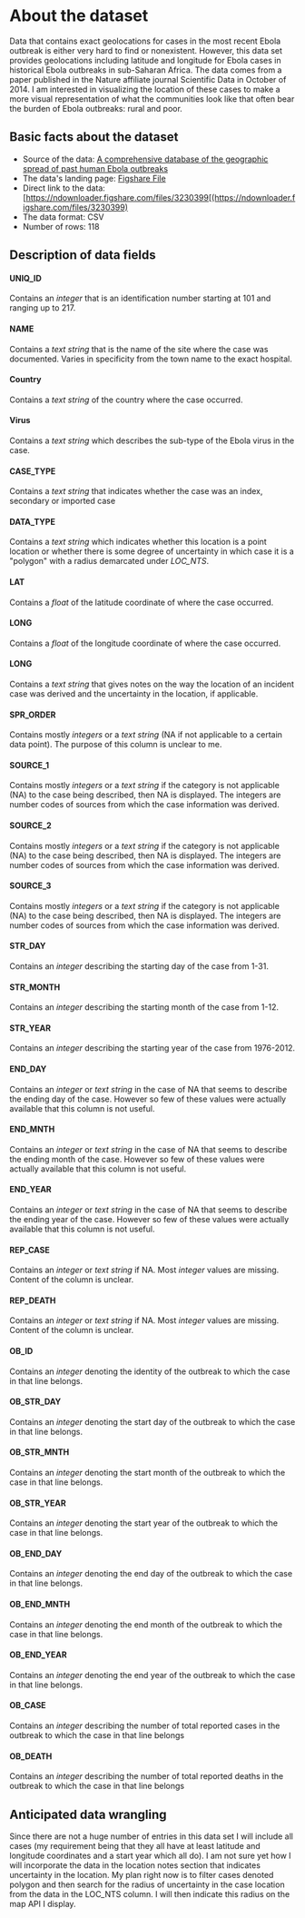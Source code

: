 # About the dataset
Data that contains exact geolocations for cases in the most recent Ebola outbreak is either very hard to find or nonexistent. However, this data set provides geolocations including latitude and longitude for Ebola cases in historical Ebola outbreaks in sub-Saharan Africa. The data comes from a paper published in the Nature affiliate journal Scientific Data in October of 2014. I am interested in visualizing the location of these cases to make a more visual representation of what the communities look like that often bear the burden of Ebola outbreaks: rural and poor.
## Basic facts about the dataset
- Source of the data: [A comprehensive database of the geographic spread of past human Ebola outbreaks](http://www.nature.com/articles/sdata201442#data-citations)
- The data's landing page: [Figshare File](https://figshare.com/articles/Ebola_past_outbreak_geographic_spread_data/1192660)
- Direct link to the data: [https://ndownloader.figshare.com/files/3230399[(https://ndownloader.figshare.com/files/3230399)
- The data format: CSV
- Number of rows: 118
## Description of data fields
#### UNIQ_ID
Contains an *integer* that is an identification number starting at 101 and ranging up to 217.
#### NAME
Contains a *text string* that is the name of the site where the case was documented. Varies in specificity from the town name to the exact hospital.
#### Country
Contains a *text string* of the country where the case occurred.
#### Virus
Contains a *text string* which describes the sub-type of the Ebola virus in the case.
#### CASE_TYPE
Contains a *text string* that indicates whether the case was an index, secondary or imported case
#### DATA_TYPE
Contains a *text string* which indicates whether this location is a point location or whether there is some degree of uncertainty in which case it is a "polygon" with a radius demarcated under *LOC_NTS*.
#### LAT
Contains a *float* of the latitude coordinate of where the case occurred.
#### LONG
Contains a *float* of the longitude coordinate of where the case occurred.
#### LONG
Contains a *text string* that gives notes on the way the location of an incident case was derived and the uncertainty in the location, if applicable.
#### SPR_ORDER
Contains mostly *integers* or a *text string* (NA if not applicable to a certain data point). The purpose of this column is unclear to me.
#### SOURCE_1
Contains mostly *integers* or a *text string* if the category is not applicable (NA) to the case being described, then NA is displayed. The integers are number codes of sources from which the case information was derived.
#### SOURCE_2
Contains mostly *integers* or a *text string* if the category is not applicable (NA) to the case being described, then NA is displayed. The integers are number codes of sources from which the case information was derived.
#### SOURCE_3
Contains mostly *integers* or a *text string* if the category is not applicable (NA) to the case being described, then NA is displayed. The integers are number codes of sources from which the case information was derived.
#### STR_DAY
Contains an *integer* describing the starting day of the case from 1-31.
#### STR_MONTH
Contains an *integer* describing the starting month of the case from 1-12.
#### STR_YEAR
Contains an *integer* describing the starting year of the case from 1976-2012.
#### END_DAY
Contains an *integer* or *text string* in the case of NA that seems to describe the ending day of the case. However so few of these values were actually available that this column is not useful.
#### END_MNTH
Contains an *integer* or *text string* in the case of NA that seems to describe the ending month of the case. However so few of these values were actually available that this column is not useful.
#### END_YEAR
Contains an *integer* or *text string* in the case of NA that seems to describe the ending year of the case. However so few of these values were actually available that this column is not useful.
#### REP_CASE
Contains an *integer* or *text string* if NA. Most *integer* values are missing. Content of the column is unclear.
#### REP_DEATH
Contains an *integer* or *text string* if NA. Most *integer* values are missing. Content of the column is unclear.
#### OB_ID
Contains an *integer* denoting the identity of the outbreak to which the case in that line belongs.
#### OB_STR_DAY	
Contains an *integer* denoting the start day of the outbreak to which the case in that line belongs.
#### OB_STR_MNTH
Contains an *integer* denoting the start month of the outbreak to which the case in that line belongs.
#### OB_STR_YEAR
Contains an *integer* denoting the start year of the outbreak to which the case in that line belongs.
#### OB_END_DAY
Contains an *integer* denoting the end day of the outbreak to which the case in that line belongs.
#### OB_END_MNTH
Contains an *integer* denoting the end month of the outbreak to which the case in that line belongs.
#### OB_END_YEAR
Contains an *integer* denoting the end year of the outbreak to which the case in that line belongs.
#### OB_CASE	
Contains an *integer* describing the number of total reported cases in the outbreak to which the case in that line belongs
#### OB_DEATH
Contains an *integer* describing the number of total reported deaths in the outbreak to which the case in that line belongs
## Anticipated data wrangling
Since there are not a huge number of entries in this data set I will include all cases (my requirement being that they all have at least latitude and longitude coordinates and a start year which all do). I am not sure yet how I will incorporate the data in the location notes section that indicates uncertainty in the location. My plan right now is to filter cases denoted polygon and then search for the radius of uncertainty in the case location from the data in the LOC_NTS column. I will then indicate this radius on the map API I display.